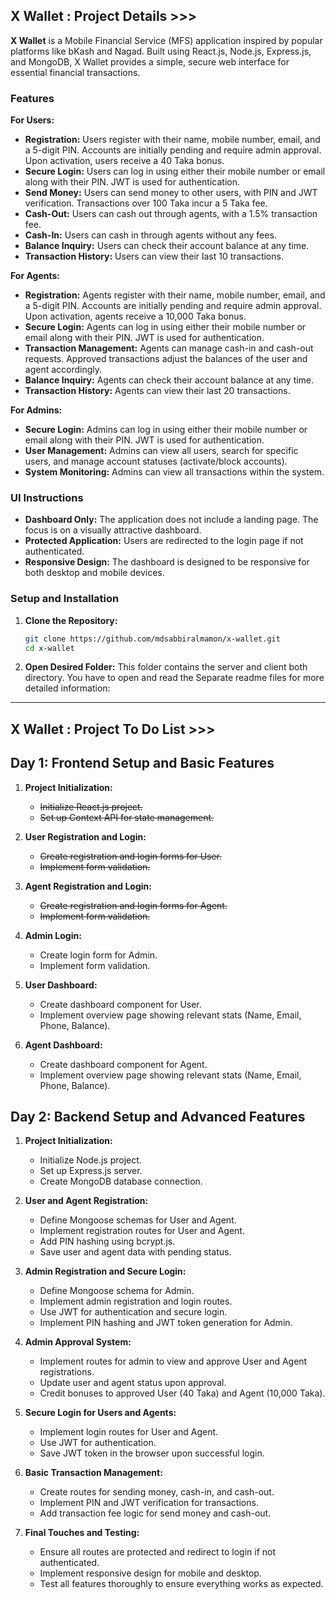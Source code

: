 ## X Wallet : Project Details >>>

**X Wallet** is a Mobile Financial Service (MFS) application inspired by popular platforms like bKash and Nagad. Built using React.js, Node.js, Express.js, and MongoDB, X Wallet provides a simple, secure web interface for essential financial transactions.

### Features

**For Users:**
- **Registration:** Users register with their name, mobile number, email, and a 5-digit PIN. Accounts are initially pending and require admin approval. Upon activation, users receive a 40 Taka bonus.
- **Secure Login:** Users can log in using either their mobile number or email along with their PIN. JWT is used for authentication.
- **Send Money:** Users can send money to other users, with PIN and JWT verification. Transactions over 100 Taka incur a 5 Taka fee.
- **Cash-Out:** Users can cash out through agents, with a 1.5% transaction fee.
- **Cash-In:** Users can cash in through agents without any fees.
- **Balance Inquiry:** Users can check their account balance at any time.
- **Transaction History:** Users can view their last 10 transactions.

**For Agents:**
- **Registration:** Agents register with their name, mobile number, email, and a 5-digit PIN. Accounts are initially pending and require admin approval. Upon activation, agents receive a 10,000 Taka bonus.
- **Secure Login:** Agents can log in using either their mobile number or email along with their PIN. JWT is used for authentication.
- **Transaction Management:** Agents can manage cash-in and cash-out requests. Approved transactions adjust the balances of the user and agent accordingly.
- **Balance Inquiry:** Agents can check their account balance at any time.
- **Transaction History:** Agents can view their last 20 transactions.

**For Admins:**
- **Secure Login:** Admins can log in using either their mobile number or email along with their PIN. JWT is used for authentication.
- **User Management:** Admins can view all users, search for specific users, and manage account statuses (activate/block accounts).
- **System Monitoring:** Admins can view all transactions within the system.

### UI Instructions
- **Dashboard Only:** The application does not include a landing page. The focus is on a visually attractive dashboard.
- **Protected Application:** Users are redirected to the login page if not authenticated.
- **Responsive Design:** The dashboard is designed to be responsive for both desktop and mobile devices.

### Setup and Installation
1. **Clone the Repository:**
   ```sh
   git clone https://github.com/mdsabbiralmamon/x-wallet.git
   cd x-wallet
   ```
2. **Open Desired Folder:**
This folder contains the server and client both directory. You have to open and read the Separate readme files for more detailed information:
---

## X Wallet : Project To Do List >>>

## Day 1: Frontend Setup and Basic Features


1. **Project Initialization:**
   - <strike>Initialize React.js project.</strike>
   - <strike>Set up Context API for state management.</strike>

2. **User Registration and Login:**
   - <strike>Create registration and login forms for User.</strike>
   - <strike>Implement form validation.</strike>


3. **Agent Registration and Login:**
   -  <strike>Create registration and login forms for Agent.</strike>
   -  <strike>Implement form validation.</strike>

4. **Admin Login:**
   - Create login form for Admin.
   - Implement form validation.


5. **User Dashboard:**
   - Create dashboard component for User.
   - Implement overview page showing relevant stats (Name, Email, Phone, Balance).

6. **Agent Dashboard:**
   - Create dashboard component for Agent.
   - Implement overview page showing relevant stats (Name, Email, Phone, Balance).

## Day 2: Backend Setup and Advanced Features


1. **Project Initialization:**
   - Initialize Node.js project.
   - Set up Express.js server.
   - Create MongoDB database connection.

2. **User and Agent Registration:**
   - Define Mongoose schemas for User and Agent.
   - Implement registration routes for User and Agent.
   - Add PIN hashing using bcrypt.js.
   - Save user and agent data with pending status.


3. **Admin Registration and Secure Login:**
   - Define Mongoose schema for Admin.
   - Implement admin registration and login routes.
   - Use JWT for authentication and secure login.
   - Implement PIN hashing and JWT token generation for Admin.

4. **Admin Approval System:**
   - Implement routes for admin to view and approve User and Agent registrations.
   - Update user and agent status upon approval.
   - Credit bonuses to approved User (40 Taka) and Agent (10,000 Taka).


5. **Secure Login for Users and Agents:**
   - Implement login routes for User and Agent.
   - Use JWT for authentication.
   - Save JWT token in the browser upon successful login.

6. **Basic Transaction Management:**
   - Create routes for sending money, cash-in, and cash-out.
   - Implement PIN and JWT verification for transactions.
   - Add transaction fee logic for send money and cash-out.

7. **Final Touches and Testing:**
   - Ensure all routes are protected and redirect to login if not authenticated.
   - Implement responsive design for mobile and desktop.
   - Test all features thoroughly to ensure everything works as expected.
